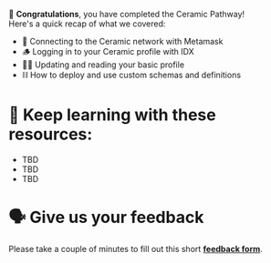 🥳 **Congratulations**, you have completed the Ceramic Pathway! \
Here's a quick recap of what we covered:

- 🔌 Connecting to the Ceramic network with Metamask
- 🪵 Logging in to your Ceramic profile with IDX
- 🧑‍🚀 Updating and reading your basic profile
- ⛓ How to deploy and use custom schemas and definitions

# 🧐 Keep learning with these resources:

- TBD
- TBD
- TBD

# 🗣 Give us your feedback

Please take a couple of minutes to fill out this short **[feedback form](https://docs.google.com/forms/d/1SXg3xo0I1BRN2BAS-ffDbj1P6bfwo0x48trttmJ5xKs/)**.
